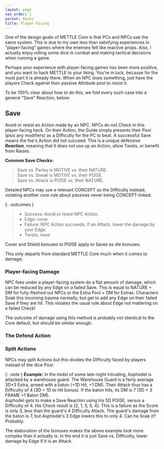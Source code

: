 ```yaml
---
layout: page
nav_order: 1
parent: Hacks
title: Player-Facing
---
```


One of the design goals of METTLE Core is that PCs and NPCs use the same system. This is due to my own less than satisfying experiences in "player-facing" games where the enemies felt like reactive props. Also, I actually enjoy rolling some dice in combat and making tactical decisions when running a game.

Perhaps your experience with player-facing games has been more positive, and you want to hack METTLE to your liking. You're in luck, because for the most part it is already there. When an NPC does something, just have the players Check against their passive Attribute pool to resist it.

To be 100% clear about how to do this, we fold every such case into a general "Save" Reaction, below:

## Save
Avoid or resist an Action made by an NPC. NPCs do not Check in this player-facing hack. On their Action, the Guide simply presents their Pool (plus any modifiers) as a Difficulty for the PC to beat. A successful Save means the foe's Action did not succeed. This is a unique defensive ***Reaction***, meaning that it does not use up an Action, allow Twists, or benefit from Raises.

**Common Save Checks:**
>Save vs. Parley is MOTIVE vs. their NATURE.  
>Save vs. Sneak is MOTIVE vs. their POISE.  
>Save vs. Attack is POISE vs. their NATURE.

Detailed NPCs may use a relevant CONCEPT as the Difficulty instead, violating another core rule about passives never being CONCEPT-linked.

{: .outcomes }

> -   Success: Avoid or resist NPC Action.  
> -   Edge: none  
> -   Failure: NPC Action succeeds. If an Attack, lower the damage by your Edge.  
> -   Twists: none

Cover and Shield bonuses to POISE apply to Saves as die bonuses.

This only departs from standard METTLE Core much when it comes to damage:

### Player-facing Damage
NPC foes under a player-facing system do a flat amount of damage, which can be reduced by any Edge on a failed Save. This is equal to NATURE + DM for fully-fleshed out NPCs or the Extra Pool + DM for Extras. Characters Soak this incoming trauma normally, but get to add any Edge on their failed Save if they are hit. This violates the usual rule about Edge not mattering on a failed Check!

The outcome of damage using this method is probably not identical to the Core default, but should be similar enough.

### The Defend Action

### Split Actions

NPCs may split Actions but this divides the Difficulty faced by players instead of the dice Pool.

{: .note }
**Example:** In the midst of some late-night intruding, Asphodel is attacked by a warehouse guard.
The Warehouse Guard is a fairly average 3D+3 Extra, armed with a baton (+1D Hit, +1 DM). Their Attack thus has a Difficulty of 4 (3D + 1D to Hit bonus). If the baton hits, its DM is 7 (3D + 3 FRAME +1 Baton DM). \
Asphodel gets to make a Save Reaction using his 5D POISE, versus a Difficulty of 4. His Check result is \[2, 1, 5, 5, 4\]. This is a failure as the Score is only 3, less than the guard's 4 Difficulty Attack. The guard's damage from the baton is 7, but Asphodel's 3 Edge lowers this to only 4. Can he Soak it? Probably.

The elaboration of the bonuses makes the above example look more complex than it actually is. In the end it is just Save vs. Difficulty, lower damage by Edge if it is an Attack.
